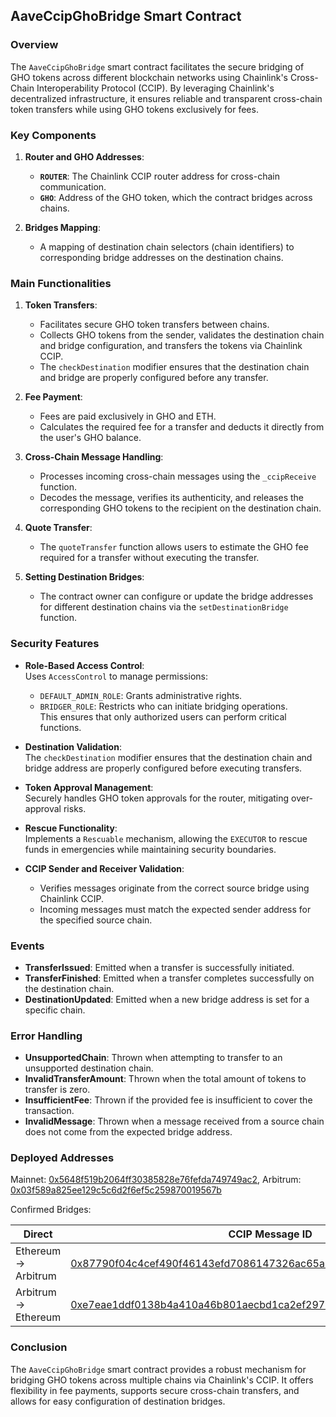 ## AaveCcipGhoBridge Smart Contract

### Overview

The `AaveCcipGhoBridge` smart contract facilitates the secure bridging of GHO tokens across different blockchain networks using Chainlink's Cross-Chain Interoperability Protocol (CCIP). By leveraging Chainlink's decentralized infrastructure, it ensures reliable and transparent cross-chain token transfers while using GHO tokens exclusively for fees.

### Key Components

1. **Router and GHO Addresses**:
   - **`ROUTER`**: The Chainlink CCIP router address for cross-chain communication.
   - **`GHO`**: Address of the GHO token, which the contract bridges across chains.

2. **Bridges Mapping**:
   - A mapping of destination chain selectors (chain identifiers) to corresponding bridge addresses on the destination chains.

### Main Functionalities

1. **Token Transfers**:
   - Facilitates secure GHO token transfers between chains.  
   - Collects GHO tokens from the sender, validates the destination chain and bridge configuration, and transfers the tokens via Chainlink CCIP.  
   - The `checkDestination` modifier ensures that the destination chain and bridge are properly configured before any transfer.

2. **Fee Payment**:
   - Fees are paid exclusively in GHO and ETH.  
   - Calculates the required fee for a transfer and deducts it directly from the user's GHO balance.

3. **Cross-Chain Message Handling**:
   - Processes incoming cross-chain messages using the `_ccipReceive` function.  
   - Decodes the message, verifies its authenticity, and releases the corresponding GHO tokens to the recipient on the destination chain.

4. **Quote Transfer**:
   - The `quoteTransfer` function allows users to estimate the GHO fee required for a transfer without executing the transfer.

5. **Setting Destination Bridges**:
   - The contract owner can configure or update the bridge addresses for different destination chains via the `setDestinationBridge` function.

### Security Features

- **Role-Based Access Control**:  
  Uses `AccessControl` to manage permissions:  
  - `DEFAULT_ADMIN_ROLE`: Grants administrative rights.  
  - `BRIDGER_ROLE`: Restricts who can initiate bridging operations.  
  This ensures that only authorized users can perform critical functions.  

- **Destination Validation**:  
  The `checkDestination` modifier ensures that the destination chain and bridge address are properly configured before executing transfers.

- **Token Approval Management**:  
  Securely handles GHO token approvals for the router, mitigating over-approval risks.

- **Rescue Functionality**:  
  Implements a `Rescuable` mechanism, allowing the `EXECUTOR` to rescue funds in emergencies while maintaining security boundaries.

- **CCIP Sender and Receiver Validation**:  
  - Verifies messages originate from the correct source bridge using Chainlink CCIP.  
  - Incoming messages must match the expected sender address for the specified source chain.

### Events

- **TransferIssued**: Emitted when a transfer is successfully initiated.  
- **TransferFinished**: Emitted when a transfer completes successfully on the destination chain.  
- **DestinationUpdated**: Emitted when a new bridge address is set for a specific chain.

### Error Handling

- **UnsupportedChain**: Thrown when attempting to transfer to an unsupported destination chain.  
- **InvalidTransferAmount**: Thrown when the total amount of tokens to transfer is zero.  
- **InsufficientFee**: Thrown if the provided fee is insufficient to cover the transaction.  
- **InvalidMessage**: Thrown when a message received from a source chain does not come from the expected bridge address.

### Deployed Addresses

Mainnet: [0x5648f519b2064ff30385828e76fefda749749ac2](https://etherscan.io/address/0x5648f519b2064ff30385828e76fefda749749ac2), Arbitrum: [0x03f589a825ee129c5c6d2f6ef5c259870019567b](https://arbiscan.io/address/0x03f589a825ee129c5c6d2f6ef5c259870019567b)


Confirmed Bridges:

| Direct                | CCIP Message ID | Source Tx | Destination Tx |
| ---------------- | ---------- | ----------------------------------------------------------------------------------------------- | ------------------------------------------------------------------------------------------------ |
| Ethereum -> Arbitrum  | [0x87790f04c4cef490f46143efd7086147326ac65a3421c4aca82dd251f55bef82](https://ccip.chain.link/msg/0x87790f04c4cef490f46143efd7086147326ac65a3421c4aca82dd251f55bef82)  | [0xa0c72c9e705ce20bb53ba0a57d249d082930d791c3f733a95ea07398b946e4b3](https://etherscan.io/tx/0xa0c72c9e705ce20bb53ba0a57d249d082930d791c3f733a95ea07398b946e4b3)  | [0xcea9e503c001119535abf0016f3e2ccc8e71fe0e202522dec92dd52811334393](https://arbiscan.io/tx/0xcea9e503c001119535abf0016f3e2ccc8e71fe0e202522dec92dd52811334393) |
| Arbitrum -> Ethereum  | [0xe7eae1ddf0138b4a410a46b801aecbd1ca2ef29750980625fafa12adcf37946f](https://ccip.chain.link/msg/0xe7eae1ddf0138b4a410a46b801aecbd1ca2ef29750980625fafa12adcf37946f) | [0xa9751980b3a66903031a9751d92ab56c331ad76916fea9b21ac3a92f8970d743](https://arbiscan.io/tx/0xa9751980b3a66903031a9751d92ab56c331ad76916fea9b21ac3a92f8970d743) | [0x5310d08839775003e63a763c73721491d51439aea43de6b298388790922b8ba3](https://etherscan.io/tx/0x5310d08839775003e63a763c73721491d51439aea43de6b298388790922b8ba3) |

### Conclusion
The `AaveCcipGhoBridge` smart contract provides a robust mechanism for bridging GHO tokens across multiple chains via Chainlink's CCIP. It offers flexibility in fee payments, supports secure cross-chain transfers, and allows for easy configuration of destination bridges.